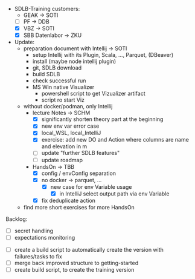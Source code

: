 - SDLB-Training customers: 
	+ GEAK -> SOTI
    + [ ] PF -> DDB
	+ [x] VBZ -> SOTI 
	+ [x] SBB Datenlabor -> ZKU
- Update:
	+ preparation document with Intellij -> SOTI
		* setup Intellij with its Plugin, Scala, ..., Parquet, (DBeaver)
		* install  (maybe node intellij plugin)
		* git, SDLB download
		* build SDLB
		* check successful run
		* MS Win native Visualizer
			- powershell script to get Vizualizer artifact
			- script ro start Viz
	+ without docker/podman, only Intellij
		* lecture Notes -> SCHM
		  + [x] significantly shorten theory part at the beginning
          + [x] new env var error case
          + [x] local_WSL, local_IntelliJ
          + [x] exercise: add new DO and Action where columns are name and elevation in m
          + [ ] update "further SDLB features"
          + [ ] update roadmap
		* HandsOn -> TBB
 			+ [x] config / envConfig separation
			- [x] no docker -> parquet, ...
              + [x] new case for env Variable usage  
                + [x] in IntelliJ select output path via env Variable
            + [x] fix deduplicate action 
	+ find more short exercises for more HandsOn

Backlog:
+ [ ] secret handling
+ [ ] expectations monitoring
- [ ] create a build script to automatically create the version with failures/tasks to fix 
- [ ] merge back improved structure to getting-started
- [ ] create build script, to create the training version 